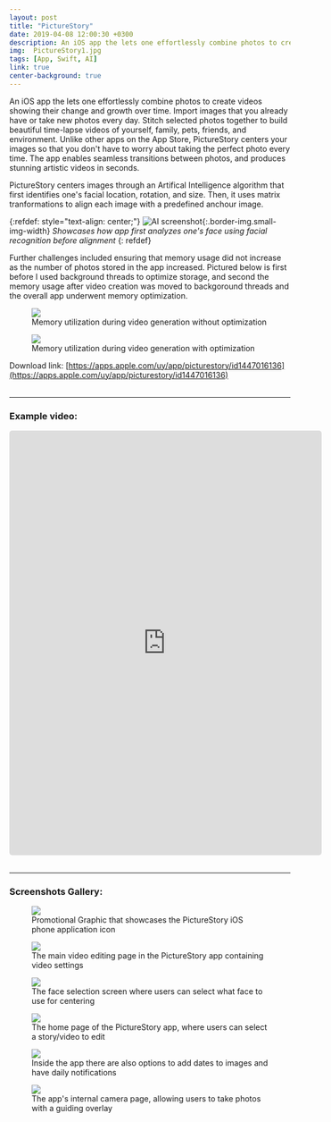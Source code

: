```yaml
---
layout: post
title: "PictureStory"
date: 2019-04-08 12:00:30 +0300
description: An iOS app the lets one effortlessly combine photos to create videos showing their change and growth over time.
img:  PictureStory1.jpg
tags: [App, Swift, AI]
link: true
center-background: true
---
```

An iOS app the lets one effortlessly combine photos to create videos showing their change and growth over time. Import images that you already have or take new photos every day. Stitch selected photos together to build beautiful time-lapse videos of yourself, family, pets, friends, and environment.  Unlike other apps on the App Store, PictureStory centers your images so that you don't have to worry about taking the perfect photo every time. The app enables seamless transitions between photos, and produces stunning artistic videos in seconds. 

PictureStory centers images through an Artifical Intelligence algorithm that first identifies one's facial location, rotation, and size. Then, it uses matrix tranformations to align each image with a predefined anchour image.

{:refdef: style="text-align: center;"}
![AI screenshot]({{site.baseurl}}/assets/img/PictureStoryAI.png){:.border-img.small-img-width}
*Showcases how app first analyzes one's face using facial recognition before alignment*
{: refdef}

Further challenges included ensuring that memory usage did not increase as the number of photos stored in the app increased. Pictured below is first before I used background threads to optimize storage, and second the memory usage after video creation was moved to backgoround threads and the overall app underwent memory optimization.

<div class="postTable">
    <figure class="column2">
        <img src="/assets/img/PictureStoryStorage1.png">
        <figcaption>Memory utilization during video generation without optimization</figcaption>
    </figure>
    <figure class="column2">
        <img src="/assets/img/PictureStoryStorage2.png">
        <figcaption>Memory utilization during video generation with optimization</figcaption>
    </figure>
</div>

Download link: [https://apps.apple.com/uy/app/picturestory/id1447016136](https://apps.apple.com/uy/app/picturestory/id1447016136)
<br />
<br />

---

### Example video:

<iframe width="560" height="760" src="https://www.youtube.com/embed/3TGDe9xo2EE" frameborder="0" allow="accelerometer; autoplay; clipboard-write; encrypted-media; gyroscope; picture-in-picture" allowfullscreen style="display:block;margin: 0 auto;border-radius:5px;"></iframe>
<br />

---

### Screenshots Gallery:

<div class="postTable">
    <figure class="column3">
        <img src="/assets/img/PictureStory1.jpg">
        <figcaption>Promotional Graphic that showcases the PictureStory iOS phone application icon </figcaption>
    </figure>
    <figure class="column3">
        <img src="/assets/img/PictureStory2.jpg">
        <figcaption>The main video editing page in the PictureStory app containing video settings</figcaption>
    </figure>
    <figure class="column3">
        <img src="/assets/img/PictureStory3.jpg">
        <figcaption>The face selection screen where users can select what face to use for centering</figcaption>
    </figure>
    <figure class="column3">
        <img src="/assets/img/PictureStory4.jpg">
        <figcaption>The home page of the PictureStory app, where users can select a story/video to edit</figcaption>
    </figure>
    <figure class="column3">
        <img src="/assets/img/PictureStory5.jpg">
        <figcaption>Inside the app there are also options to add dates to images and have daily notifications</figcaption>
    </figure>
    <figure class="column3">
        <img src="/assets/img/PictureStory6.jpg">
        <figcaption>The app's internal camera page, allowing users to take photos with a guiding overlay</figcaption>
    </figure>
</div>